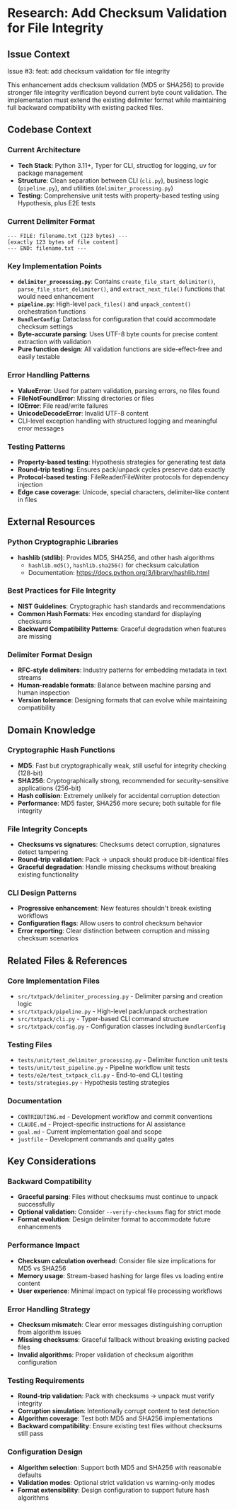 # Research: Add Checksum Validation for File Integrity

## Issue Context
Issue #3: feat: add checksum validation for file integrity

This enhancement adds checksum validation (MD5 or SHA256) to provide stronger file integrity verification beyond current byte count validation. The implementation must extend the existing delimiter format while maintaining full backward compatibility with existing packed files.

## Codebase Context

### Current Architecture
- **Tech Stack**: Python 3.11+, Typer for CLI, structlog for logging, uv for package management
- **Structure**: Clean separation between CLI (`cli.py`), business logic (`pipeline.py`), and utilities (`delimiter_processing.py`)
- **Testing**: Comprehensive unit tests with property-based testing using Hypothesis, plus E2E tests

### Current Delimiter Format
```
--- FILE: filename.txt (123 bytes) ---
[exactly 123 bytes of file content]
--- END: filename.txt ---
```

### Key Implementation Points
- **`delimiter_processing.py`**: Contains `create_file_start_delimiter()`, `parse_file_start_delimiter()`, and `extract_next_file()` functions that would need enhancement
- **`pipeline.py`**: High-level `pack_files()` and `unpack_content()` orchestration functions
- **`BundlerConfig`**: Dataclass for configuration that could accommodate checksum settings
- **Byte-accurate parsing**: Uses UTF-8 byte counts for precise content extraction with validation
- **Pure function design**: All validation functions are side-effect-free and easily testable

### Error Handling Patterns
- **ValueError**: Used for pattern validation, parsing errors, no files found
- **FileNotFoundError**: Missing directories or files
- **IOError**: File read/write failures
- **UnicodeDecodeError**: Invalid UTF-8 content
- CLI-level exception handling with structured logging and meaningful error messages

### Testing Patterns
- **Property-based testing**: Hypothesis strategies for generating test data
- **Round-trip testing**: Ensures pack/unpack cycles preserve data exactly
- **Protocol-based testing**: FileReader/FileWriter protocols for dependency injection
- **Edge case coverage**: Unicode, special characters, delimiter-like content in files

## External Resources

### Python Cryptographic Libraries
- **hashlib (stdlib)**: Provides MD5, SHA256, and other hash algorithms
  - `hashlib.md5()`, `hashlib.sha256()` for checksum calculation
  - Documentation: https://docs.python.org/3/library/hashlib.html

### Best Practices for File Integrity
- **NIST Guidelines**: Cryptographic hash standards and recommendations
- **Common Hash Formats**: Hex encoding standard for displaying checksums
- **Backward Compatibility Patterns**: Graceful degradation when features are missing

### Delimiter Format Design
- **RFC-style delimiters**: Industry patterns for embedding metadata in text streams
- **Human-readable formats**: Balance between machine parsing and human inspection
- **Version tolerance**: Designing formats that can evolve while maintaining compatibility

## Domain Knowledge

### Cryptographic Hash Functions
- **MD5**: Fast but cryptographically weak, still useful for integrity checking (128-bit)
- **SHA256**: Cryptographically strong, recommended for security-sensitive applications (256-bit)
- **Hash collision**: Extremely unlikely for accidental corruption detection
- **Performance**: MD5 faster, SHA256 more secure; both suitable for file integrity

### File Integrity Concepts
- **Checksums vs signatures**: Checksums detect corruption, signatures detect tampering
- **Round-trip validation**: Pack → unpack should produce bit-identical files
- **Graceful degradation**: Handle missing checksums without breaking existing functionality

### CLI Design Patterns
- **Progressive enhancement**: New features shouldn't break existing workflows
- **Configuration flags**: Allow users to control checksum behavior
- **Error reporting**: Clear distinction between corruption and missing checksum scenarios

## Related Files & References

### Core Implementation Files
- `src/txtpack/delimiter_processing.py` - Delimiter parsing and creation logic
- `src/txtpack/pipeline.py` - High-level pack/unpack orchestration
- `src/txtpack/cli.py` - Typer-based CLI command structure
- `src/txtpack/config.py` - Configuration classes including `BundlerConfig`

### Testing Files
- `tests/unit/test_delimiter_processing.py` - Delimiter function unit tests
- `tests/unit/test_pipeline.py` - Pipeline workflow unit tests
- `tests/e2e/test_txtpack_cli.py` - End-to-end CLI testing
- `tests/strategies.py` - Hypothesis testing strategies

### Documentation
- `CONTRIBUTING.md` - Development workflow and commit conventions
- `CLAUDE.md` - Project-specific instructions for AI assistance
- `goal.md` - Current implementation goal and scope
- `justfile` - Development commands and quality gates

## Key Considerations

### Backward Compatibility
- **Graceful parsing**: Files without checksums must continue to unpack successfully
- **Optional validation**: Consider `--verify-checksums` flag for strict mode
- **Format evolution**: Design delimiter format to accommodate future enhancements

### Performance Impact
- **Checksum calculation overhead**: Consider file size implications for MD5 vs SHA256
- **Memory usage**: Stream-based hashing for large files vs loading entire content
- **User experience**: Minimal impact on typical file processing workflows

### Error Handling Strategy
- **Checksum mismatch**: Clear error messages distinguishing corruption from algorithm issues
- **Missing checksums**: Graceful fallback without breaking existing packed files
- **Invalid algorithms**: Proper validation of checksum algorithm configuration

### Testing Requirements
- **Round-trip validation**: Pack with checksums → unpack must verify integrity
- **Corruption simulation**: Intentionally corrupt content to test detection
- **Algorithm coverage**: Test both MD5 and SHA256 implementations
- **Backward compatibility**: Ensure existing test files without checksums still pass

### Configuration Design
- **Algorithm selection**: Support both MD5 and SHA256 with reasonable defaults
- **Validation modes**: Optional strict validation vs warning-only modes
- **Format extensibility**: Design configuration to support future hash algorithms
